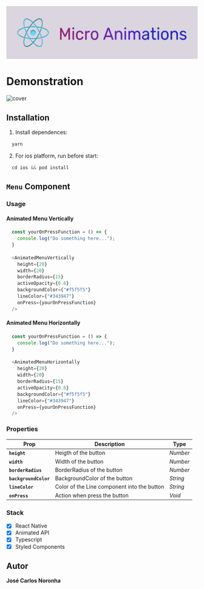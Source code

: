 
![cover](.github/logo.jpg)

# Demonstration
![cover](.github/demonstration.gif?style=flat)

## Installation

1. Install dependences: 
```js
  yarn
```

2. For ios platform, run before start: 
```js
  cd ios && pod install
```

## `Menu` Component

### Usage

#### Animated Menu Vertically
```js
  const yourOnPressFunction = () => {
    console.log("Do something here...");
  }

  <AnimatedMenuVertically
    height={20}
    width={20}
    borderRadius={15}
    activeOpacity={0.6}
    backgroundColor={"#f5f5f5"}
    lineColor={"#343947"}
    onPress={yourOnPressFunction}
  />
```

#### Animated Menu Horizontally
```js
  const yourOnPressFunction = () => {
    console.log("Do something here...");
  }

  <AnimatedMenuHorizontally
    height={20}
    width={20}
    borderRadius={15}
    activeOpacity={0.6}
    backgroundColor={"#f5f5f5"}
    lineColor={"#343947"}
    onPress={yourOnPressFunction}
  />
```

### Properties

| Prop                 | Description                                  | Type     |
| -------------------- | -------------------------------------------- | -------- |
| **`height`**         | Heigth of the button                         | _Number_ |
| **`width`**          | Width of the button                          | _Number_ |
| **`borderRadius`**   | BorderRadius of the button                   | _Number_ |
| **`backgroundColor`**| BackgroundColor of the button                | _String_ |
| **`lineColor`**      | Color of the Line component into the button  | _String_ |
| **`onPress`**        | Action when press the button                 | _Void_   |


### Stack

- [x] React Native
- [x] Animated API
- [x] Typescript
- [x] Styled Components

## Autor

**José Carlos Noronha**